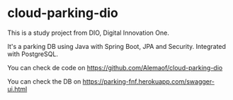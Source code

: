 # cloud-parking-dio

This is a study project from DIO, Digital Innovation One.

It's a parking DB using Java with Spring Boot, JPA and Security. Integrated with PostgreSQL.

You can check de code on https://github.com/Alemaof/cloud-parking-dio

You can check the DB on https://parking-fnf.herokuapp.com/swagger-ui.html
